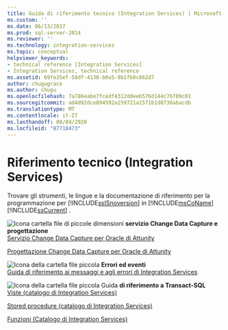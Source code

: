 ```yaml
---
title: Guida di riferimento tecnico (Integration Services) | Microsoft Docs
ms.custom: ''
ms.date: 06/13/2017
ms.prod: sql-server-2014
ms.reviewer: ''
ms.technology: integration-services
ms.topic: conceptual
helpviewer_keywords:
- technical reference [Integration Services]
- Integration Services, technical reference
ms.assetid: 69fe35ef-58df-4138-b0a5-9b1fb8c862d7
author: chugugrace
ms.author: chugu
ms.openlocfilehash: 7a786eabe7fcedf4312ddee6576d144c7b789c01
ms.sourcegitcommit: ad4d92dce894592a259721a1571b1d8736abacdb
ms.translationtype: MT
ms.contentlocale: it-IT
ms.lasthandoff: 08/04/2020
ms.locfileid: "87718473"
---
```

# <a name="technical-reference-integration-services"></a>Riferimento tecnico (Integration Services)
  Trovare gli strumenti, le lingue e la documentazione di riferimento per la programmazione per [!INCLUDE[ssISnoversion](../includes/ssisnoversion-md.md)] in [!INCLUDE[msCoName](../includes/msconame-md.md)] [!INCLUDE[ssCurrent](../includes/sscurrent-md.md)] .  
  
 ![Icona cartella file di piccole dimensioni](media/filefolder-small.gif "Icona della cartella file piccola") **servizio Change Data Capture e progettazione**  
 [Servizio Change Data Capture per Oracle di Attunity](change-data-capture/change-data-capture-service-for-oracle-by-attunity.md)  
  
 [Progettazione Change Data Capture per Oracle di Attunity](change-data-capture/change-data-capture-designer-for-oracle-by-attunity.md)  
  
 ![Icona della cartella file piccola](media/filefolder-small.gif "Icona della cartella file piccola") **Errori ed eventi**  
 [Guida di riferimento ai messaggi e agli errori di Integration Services](../../2014/integration-services/integration-services-error-and-message-reference.md)  
  
 ![Icona della cartella file piccola](media/filefolder-small.gif "Icona della cartella file piccola") Guida **di riferimento a Transact-SQL**  
 [Viste &#40;catalogo di Integration Services&#41;](/sql/integration-services/system-views/views-integration-services-catalog)  
  
 [Stored procedure &#40;catalogo di Integration Services&#41;](/sql/integration-services/system-stored-procedures/stored-procedures-integration-services-catalog)  
  
 [Funzioni &#40;Catalogo di Integration Services&#41;](performance/performance-counters.md)  
  
  
